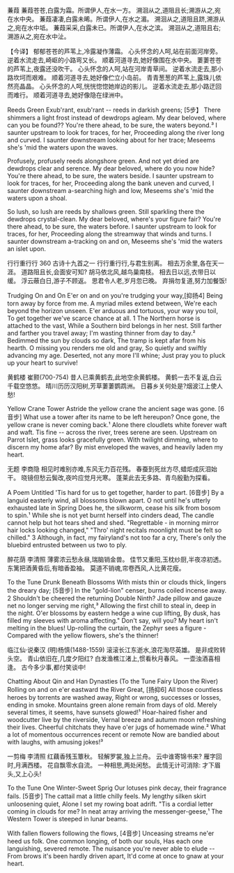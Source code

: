 蒹葭
蒹葭苍苍,白露为霜。所谓伊人,在水一方。 溯洄从之,道阻且长;溯游从之,宛在水中央。 蒹葭凄凄,白露未晞。所谓伊人,在水之湄。 溯洄从之,道阻且跻,溯游从之,宛在水中坻。 蒹葭采采,白露未已。所谓伊人,在水之滨。 溯洄从之,道阻且右;溯游从之,宛在水中沚。

【今译】
郁郁苍苍的芦苇上,冷露凝作薄霜。 心头怀念的人呵,站在前面河岸旁。 逆着水流走去,崎岖的小路弯又长。 顺着河道寻去,她好像围在水中央。
萋萋苍苍的芦苇上,夜露还没吹干。 心头怀念的人呵,站在河岸青草间。 逆着水流走去,那小路坎坷而艰难。 顺着河道寻去,她好像伫立小岛前。
青青葱葱的芦苇上,露珠儿依然亮晶晶。 心头怀念的人呵,恍恍惚惚她岸边的影儿。 逆着水流走去,那小路迂回而难行。 顺着河道寻去,她好像隐在绿洲中。

Reeds Green
Exub'rant, exub'rant -- reeds in darkish greens; [5步】
There shimmers a light frost instead of dewdrops agleam.
My dear beloved, where can you be found?? 
You're there ahead, to be sure, the waters beyond.³
I saunter upstream to look for traces, for her, 
Proceeding along the river long and curved. 
I saunter downstream looking about for her trace; 
Meseems she's 'mid the waters upon the waves.

Profusely, profusely reeds alongshore green. 
And not yet dried are dewdrops clear and serence. 
My dear beloved, where do you now hide? 
You're there ahead, to be sure, the waters beside.
I saunter upstream to look for traces, for her, 
Proceeding along the bank uneven and curved, 
I saunter downstream a-searching high and low, 
Meseems she's 'mid the waters upon a shoal.

So lush, so lush are reeds by shallows green. 
Still sparkling there the dewdrops crystal-clean. 
My dear beloved, where's your figure fair? 
You're there ahead, to be sure, the waters before.
I saunter upstream to look for traces, for her, 
Proceeding along the streamway that winds and turns. 
I saunter downstream a-tracking on and on, 
Meseems she's 'mid the waters an islet upon.

行行重行行 360
古诗十九首之一
行行重行行,与君生别离。
相去万余里,各在天一涯。
道路阻且长,会面安可知?
胡马依北风,越鸟巢南枝。
相去日以远,衣带日以缓。
浮云蔽白日,游子不顾返。
思君令人老,岁月忽已晚。
弃捐勿复道,努力加餐饭!

Trudging On and On
E'er on and on you're trudging your way,[抑扬4] 
Being torn away by force from me. 
A myriad miles extend between, 
We're each beyond the horizon unseen. 
E'er arduous and tortuous, your way you toil, 
To get together we've scarce chance at all. 1 
The Northern horse is attached to the vast, 
While a Southern bird belongs in her nest.
Still farther and farther you travel away; 
I'm wasting thinner from day to day.² 
Bedimmed the sun by clouds so dark, 
The tramp is kept afar from his hearth. 
O missing you renders me old and gray, 
So quietly and swiftly advancing my age. 
Deserted, not any more I'll whine; 
Just pray you to pluck up your heart to survive!

黄鹤楼
崔颢(700-754)
昔人已乘黄鹤去,此地空余黄鹤楼。 黄鹤一去不复返,白云千载空悠悠。 晴川历历汉阳树,芳草萋萋鹦鹉洲。 日暮乡关何处是?烟波江上使人愁!

Yellow Crane Tower
Astride the yellow crane the ancient sage was gone. [6音步] 
What use a tower after its name to be left hereupon?
Once gone, the yellow crane is never coming back.¹
Alone there cloudlets white forever waft and waft. 
Tis fine -- across the river, trees serene are seen. 
Upstream on Parrot Islet, grass looks gracefully green. 
With twilight dimming, where to discern my home afar? 
By mist enveloped the waves, and heavily laden my heart.

无题
李商隐
相见时难别亦难,东风无力百花残。 春蚕到死丝方尽,蜡炬成灰泪始干。 晓镜但愁云鬓改,夜吟应觉月光寒。 蓬莱此去无多路、青鸟殷勤为探看。

A Poem Untitled
'Tis hard for us to get together, harder to part. [6音步] 
By a languid easterly wind, all blossoms blown apart. 
O not until he's utterly exhausted late in Spring 
Does he, the silkworm, cease his silk from bosom to spin.¹ 
While she is not yet burnt herself into cinders dead, 
The candle cannot help but hot tears shed and shed.
"Regrettable - in morning mirror hair locks looking changed,"
"Thro' night recitals moonlight must be felt so chilled." 3 
Although, in fact, my fairyland's not too far a cry, 
There's only the bluebird entrusted between us two to ply.

醉花荫
李清照
薄雾浓云愁永昼,瑞脑销金兽。 佳节又重阳,玉枕纱厨,半夜凉初透。
东篱把酒黄昏后,有暗香盈袖。
莫道不销魂,帘卷西风,人比黄花瘦。

To the Tune Drunk Beneath Blossoms
With mists thin or clouds thick, lingers the dreary day; [5音步] 
In the "gold-lion" censer, burns coiled incense away. 2 
Shouldn't be cheered the returning Double Ninth? 
Jade pillow and gauze net no longer serving me right,³ 
Allowing the first chill to steal in, deep in the night.
O'er blossoms by eastern hedge a wine cup lifting, 
By dusk, has filled my sleeves with aroma affecting." 
Don't say, will you? My heart isn't melting in the blues! 
Up-rolling the curtain, the Zephyr sees a figure - 
Compared with the yellow flowers, she's the thinner!

临江仙·说秦汉
(明)杨慎(1488-1559)
滚滚长江东逝水,浪花淘尽英雄。 是非成败转头空。
青山依旧在,几度夕阳红?
白发渔樵江渚上,惯看秋月春风。 一壶浊酒喜相逢。
古今多少事,都付笑谈中!

Chatting About Qin and Han Dynasties (To the Tune Fairy Upon the River)
Rolling on and on e'er eastward the River Great, [扬抑6] 
All those countless heroes by torrents are washed away, 
Right or wrong, successes or losses, ending in smoke. 
Mountains green alone remain from days of old. 
Merely several times, it seems, have sunsets glowed!¹
Hoar-haired fisher and woodcutter live by the riverside, 
Vernal breeze and autumn moon refreshing their lives.
Cheerful chitchats they have o'er jugs of homemade wine.² 
What a lot of momentous occurrences recent or remote 
Now are bandied about with laughs, with amusing jokes!³

一剪梅
李清照
红藕香残玉簟秋。
轻解罗裳,独上兰舟。
云中谁寄锦书来?
雁字回时,月满西楼。
花自飘零水自流。
一种相思,两处闲愁。
此情无计可消除:
才下眉头,又上心头!

To the Tune One Winter-Sweet Sprig
Our lotuses pink decay, their fragrance fails. [5音步] 
The cattail mat a little chilly feels. 
My lengthy silken skirt unloosening quiet, 
Alone I set my rowing boat adrift. 
"Tis a cordial letter coming in clouds for me? 
In neat array arriving the messenger-geese,¹ 
The Western Tower is steeped in lunar beams.

With fallen flowers following the flows, [4音步] 
Unceasing streams ne'er heed us folk. 
One common longing, of both our souls, 
Has each one languishing, severed remote. 
The nuisance you're never able to elude --
From brows it's been hardly driven apart, 
It'd come at once to gnaw at your heart.